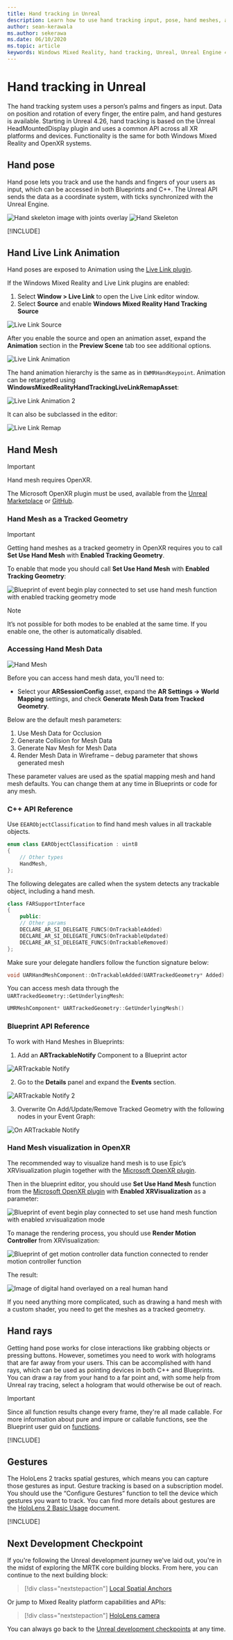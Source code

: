 ```yaml
---
title: Hand tracking in Unreal
description: Learn how to use hand tracking input, pose, hand meshes, and live link animations in Unreal mixed reality apps.
author: sean-kerawala
ms.author: sekerawa
ms.date: 06/10/2020
ms.topic: article
keywords: Windows Mixed Reality, hand tracking, Unreal, Unreal Engine 4, UE4, HoloLens, HoloLens 2, mixed reality, development, features, documentation, guides, holograms, game development, mixed reality headset, windows mixed reality headset, virtual reality headset
---
```


# Hand tracking in Unreal

The hand tracking system uses a person’s palms and fingers as input. Data on position and rotation of every finger, the entire palm, and hand gestures is available. Starting in Unreal 4.26, hand tracking is based on the Unreal HeadMountedDisplay plugin and uses a common API across all XR platforms and devices. Functionality is the same for both Windows Mixed Reality and OpenXR systems.

## Hand pose

Hand pose lets you track and use the hands and fingers of your users as input, which can be accessed in both Blueprints and C++. The Unreal API sends the data as a coordinate system, with ticks synchronized with the Unreal Engine.

![Hand skeleton image with joints overlay](images/hand-tracking-img-02.png)
![Hand Skeleton](images/hand-tracking-skeleton-update.png)

[!INCLUDE[](includes/tabs-tracking-hand-pose.md)]

## Hand Live Link Animation

Hand poses are exposed to Animation using the [Live Link plugin](https://docs.unrealengine.com/Engine/Animation/LiveLinkPlugin/index.html).

If the Windows Mixed Reality and Live Link plugins are enabled:
1. Select **Window > Live Link** to open the Live Link editor window.
2. Select **Source** and enable **Windows Mixed Reality Hand Tracking Source**

![Live Link Source](images/unreal/live-link-source.png)

After you enable the source and open an animation asset, expand the **Animation** section in the **Preview Scene** tab too see additional options.

![Live Link Animation](images/unreal/live-link-animation.png)

The hand animation hierarchy is the same as in `EWMRHandKeypoint`. Animation can be retargeted using **WindowsMixedRealityHandTrackingLiveLinkRemapAsset**:

![Live Link Animation 2](images/unreal/live-link-animation2.png)

It can also be subclassed in the editor:

![Live Link Remap](images/unreal/live-link-remap.png)

## Hand Mesh

> [!IMPORTANT]
> Hand mesh requires OpenXR.

The Microsoft OpenXR plugin must be used, available from the [Unreal Marketplace](https://www.unrealengine.com/marketplace/en-US/product/ef8930ca860148c498b46887da196239) or [GitHub](https://github.com/microsoft/Microsoft-OpenXR-Unreal/releases).

### Hand Mesh as a Tracked Geometry

> [!IMPORTANT]
> Getting hand meshes as a tracked geometry in OpenXR requires you to call **Set Use Hand Mesh** with **Enabled Tracking Geometry**.

To enable that mode you should call **Set Use Hand Mesh** with **Enabled Tracking Geometry**:

![Blueprint of event begin play connected to set use hand mesh function with enabled tracking geometry mode](images/unreal-hand-tracking-img-08.png)

> [!NOTE]
> It’s not possible for both modes to be enabled at the same time. If you enable one, the other is automatically disabled.

### Accessing Hand Mesh Data

![Hand Mesh](images/unreal/hand-mesh.png)

Before you can access hand mesh data, you'll need to:
- Select your **ARSessionConfig** asset, expand the **AR Settings -> World Mapping** settings, and check **Generate Mesh Data from Tracked Geometry**.

Below are the default mesh parameters:

1.	Use Mesh Data for Occlusion
2.	Generate Collision for Mesh Data
3.	Generate Nav Mesh for Mesh Data
4.	Render Mesh Data in Wireframe – debug parameter that shows generated mesh

These parameter values are used as the spatial mapping mesh and hand mesh defaults. You can change them at any time in Blueprints or code for any mesh.

### C++ API Reference
Use `EEARObjectClassification` to find hand mesh values in all trackable objects.
```cpp
enum class EARObjectClassification : uint8
{
    // Other types
	HandMesh,
};
```

The following delegates are called when the system detects any trackable object, including a hand mesh.

```cpp
class FARSupportInterface
{
    public:
    // Other params
	DECLARE_AR_SI_DELEGATE_FUNCS(OnTrackableAdded)
	DECLARE_AR_SI_DELEGATE_FUNCS(OnTrackableUpdated)
	DECLARE_AR_SI_DELEGATE_FUNCS(OnTrackableRemoved)
};
```

Make sure your delegate handlers follow the function signature below:

```cpp
void UARHandMeshComponent::OnTrackableAdded(UARTrackedGeometry* Added)
```

You can access mesh data through the  `UARTrackedGeometry::GetUnderlyingMesh`:

```cpp
UMRMeshComponent* UARTrackedGeometry::GetUnderlyingMesh()
```

### Blueprint API Reference

To work with Hand Meshes in Blueprints:
1. Add an **ARTrackableNotify** Component to a Blueprint actor

![ARTrackable Notify](images/unreal/ar-trackable-notify.png)

2. Go to the **Details** panel and expand the **Events** section.

![ARTrackable Notify 2](images/unreal/ar-trackable-notify2.png)

3. Overwrite On Add/Update/Remove Tracked Geometry with the following nodes in your Event Graph:

![On ARTrackable Notify](images/unreal/on-artrackable-notify.png)

### Hand Mesh visualization in OpenXR

The recommended way to visualize hand mesh is to use Epic’s XRVisualization plugin together with the [Microsoft OpenXR plugin](https://github.com/microsoft/Microsoft-OpenXR-Unreal). 

Then in the blueprint editor, you should use **Set Use Hand Mesh** function from the [Microsoft OpenXR plugin](https://github.com/microsoft/Microsoft-OpenXR-Unreal) with **Enabled XRVisualization** as a parameter:

![Blueprint of event begin play connected to set use hand mesh function with enabled xrvisualization mode](images/unreal-hand-tracking-img-05.png)

To manage the rendering process, you should use **Render Motion Controller** from XRVisualization:

![Blueprint of get motion controller data function connected to render motion controller function](images/unreal-hand-tracking-img-06.png)

The result:

![Image of digital hand overlayed on a real human hand](images/unreal-hand-tracking-img-07.png) 

If you need anything more complicated, such as drawing a hand mesh with a custom shader, you need to get the meshes as a tracked geometry. 

## Hand rays

Getting hand pose works for close interactions like grabbing objects or pressing buttons. However, sometimes you need to work with holograms that are far away from your users. This can be accomplished with hand rays, which can be used as pointing devices in both C++ and Blueprints. You can draw a ray from your hand to a far point and, with some help from Unreal ray tracing, select a hologram that would otherwise be out of reach. 

> [!IMPORTANT]
> Since all function results change every frame, they're all made callable. For more information about pure and impure or callable functions, see the Blueprint user guid on [functions](https://docs.unrealengine.com/5.3/quick-start-guide-for-blueprints-visual-scripting-in-unreal-engine/).

[!INCLUDE[](includes/tabs-tracking-hand-ray.md)]

## Gestures

The HoloLens 2 tracks spatial gestures, which means you can capture those gestures as input. Gesture tracking is based on a subscription model. You should use the “Configure Gestures” function to tell the device which gestures you want to track.  You can find more details about gestures are the [HoloLens 2 Basic Usage](/hololens/hololens2-basic-usage) document.

[!INCLUDE[](includes/tabs-tracking-gestures.md)]

## Next Development Checkpoint

If you're following the Unreal development journey we've laid out, you're in the midst of exploring the MRTK core building blocks. From here, you can continue to the next building block:

> [!div class="nextstepaction"]
> [Local Spatial Anchors](unreal-spatial-anchors.md)

Or jump to Mixed Reality platform capabilities and APIs:

> [!div class="nextstepaction"]
> [HoloLens camera](unreal-hololens-camera.md)

You can always go back to the [Unreal development checkpoints](unreal-development-overview.md#2-core-building-blocks) at any time.